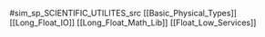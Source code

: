 #sim_sp_SCIENTIFIC_UTILITES_src
[[Basic_Physical_Types]]
[[Long_Float_IO]]
[[Long_Float_Math_Lib]]
[[Float_Low_Services]]
